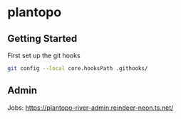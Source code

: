 # plantopo

## Getting Started

First set up the git hooks

```bash
git config --local core.hooksPath .githooks/
```

## Admin

Jobs: https://plantopo-river-admin.reindeer-neon.ts.net/
